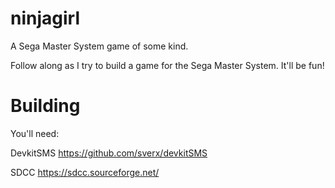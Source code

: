 # ninjagirl
A Sega Master System game of some kind.

Follow along as I try to build a game for the Sega Master System. It'll be fun!


# Building

You'll need: 

DevkitSMS
https://github.com/sverx/devkitSMS

SDCC
https://sdcc.sourceforge.net/

